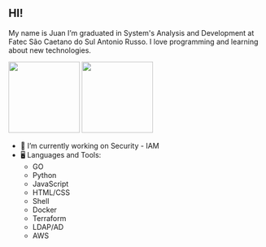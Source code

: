 ## HI!
My name is Juan I’m graduated in System's Analysis and Development at Fatec São Caetano do Sul Antonio Russo. I love programming and learning about new technologies.
 <div>
  <img height="140em" src="https://github-readme-stats.vercel.app/api?username=JuanCsrl&show_icons=true&theme=dracula&include_all_commits=true&count_private=true"/>
  <img height="140em" src="https://github-readme-stats.vercel.app/api/top-langs/?username=JuanCsrl&layout=compact&langs_count=7&theme=dracula"/>
</div>


- 🔭 I’m currently working on Security - IAM
- 🖥️ Languages and Tools:
  - GO
  - Python
  - JavaScript
  - HTML/CSS
  - Shell
  - Docker
  - Terraform
  - LDAP/AD
  - AWS

